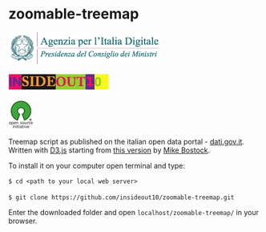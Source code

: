 # zoomable-treemap
![](./img/agid.png)

![](./img/io10.jpg)

![](./img/osi.png)

Treemap script as published on the italian open data portal - [dati.gov.it](http://www.dati.gov.it). Written with [D3.js](http://d3js.org/) starting from [this version](http://bost.ocks.org/mike/treemap/) by [Mike Bostock](http://bost.ocks.org/mike/).


To install it on your computer open terminal and type:
```
$ cd <path to your local web server>

$ git clone https://github.com/insideout10/zoomable-treemap.git
```
Enter the downloaded folder and open `localhost/zoomable-treemap/` in your browser.
